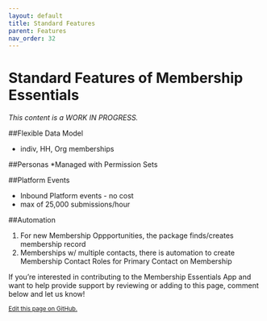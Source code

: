 ```yaml
---
layout: default
title: Standard Features
parent: Features
nav_order: 32
---
```


# Standard Features of Membership Essentials

*This content is a WORK IN PROGRESS.* 

##Flexible Data Model
* indiv, HH, Org memberships

##Personas
*Managed with Permission Sets 

##Platform Events
* Inbound Platform events - no cost
* max of 25,000 submissions/hour

##Automation
1. For new Membership Oppportunities, the package finds/creates membership record
2. Memberships w/ multiple contacts, there is automation to create Membership Contact Roles for Primary Contact on Membership


If you’re interested in contributing to the Membership Essentials App and want to help provide support by reviewing or adding to this page, comment below and let us know!

<footer>
      <a href="https://github.com/SFDO-Community-Sprints/MembershipSchemaAndBenefits-Documentation/edit/main/docs/Features/Standard-Features.md" style="font-size: smaller;">Edit this page on GitHub.</a>
</footer>
